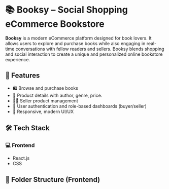 # 📚 Booksy – Social Shopping eCommerce Bookstore

**Booksy** is a modern eCommerce platform designed for book lovers. 
It allows users to explore and purchase books while also engaging in real-time conversations with fellow readers and sellers. 
Booksy blends shopping and social interaction to create a unique and personalized online bookstore experience.

## 🚀 Features

- 🛍️ Browse and purchase books
- 🧾 Product details with author, genre, price.
- 🧑‍💼 Seller product management
- 🔐 User authentication and role-based dashboards (buyer/seller)
- 🎨 Responsive, modern UI/UX

## 🛠️ Tech Stack

### 💻 Frontend
- React.js
- CSS
## 📁 Folder Structure (Frontend)
